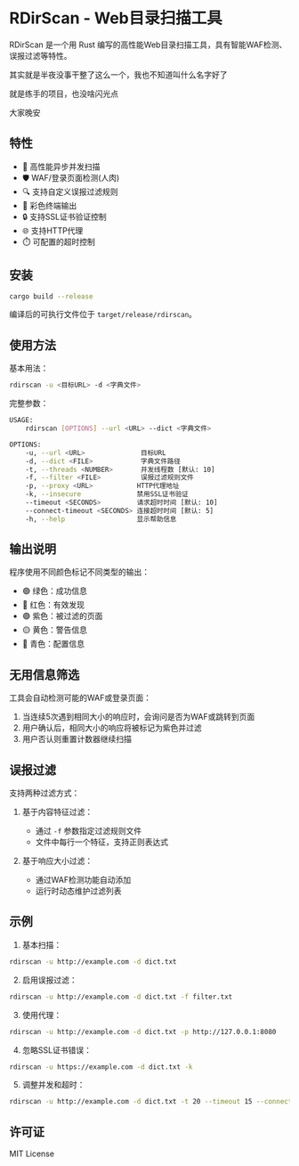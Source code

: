 # RDirScan - Web目录扫描工具

RDirScan 是一个用 Rust 编写的高性能Web目录扫描工具，具有智能WAF检测、误报过滤等特性。

其实就是半夜没事干整了这么一个，我也不知道叫什么名字好了

就是练手的项目，也没啥闪光点

大家晚安

## 特性

- 🚀 高性能异步并发扫描
- 🛡️ WAF/登录页面检测(人肉)
- 🔍 支持自定义误报过滤规则
- 🌈 彩色终端输出
- 🔒 支持SSL证书验证控制
- 🌐 支持HTTP代理
- ⏱️ 可配置的超时控制

## 安装

```bash
cargo build --release
```

编译后的可执行文件位于 `target/release/rdirscan`。

## 使用方法

基本用法：
```bash
rdirscan -u <目标URL> -d <字典文件>
```

完整参数：
```bash
USAGE:
    rdirscan [OPTIONS] --url <URL> --dict <字典文件>

OPTIONS:
    -u, --url <URL>              目标URL
    -d, --dict <FILE>            字典文件路径
    -t, --threads <NUMBER>       并发线程数 [默认: 10]
    -f, --filter <FILE>          误报过滤规则文件
    -p, --proxy <URL>           HTTP代理地址
    -k, --insecure              禁用SSL证书验证
    --timeout <SECONDS>         请求超时时间 [默认: 10]
    --connect-timeout <SECONDS> 连接超时时间 [默认: 5]
    -h, --help                  显示帮助信息
```

## 输出说明

程序使用不同颜色标记不同类型的输出：

- 🟢 绿色：成功信息
- 🔴 红色：有效发现
- 🟣 紫色：被过滤的页面
- 🟡 黄色：警告信息
- 🔵 青色：配置信息

## 无用信息筛选

工具会自动检测可能的WAF或登录页面：

1. 当连续5次遇到相同大小的响应时，会询问是否为WAF或跳转到页面
2. 用户确认后，相同大小的响应将被标记为紫色并过滤
3. 用户否认则重置计数器继续扫描

## 误报过滤

支持两种过滤方式：

1. 基于内容特征过滤：
   - 通过 `-f` 参数指定过滤规则文件
   - 文件中每行一个特征，支持正则表达式

2. 基于响应大小过滤：
   - 通过WAF检测功能自动添加
   - 运行时动态维护过滤列表

## 示例

1. 基本扫描：
```bash
rdirscan -u http://example.com -d dict.txt
```

2. 启用误报过滤：
```bash
rdirscan -u http://example.com -d dict.txt -f filter.txt
```

3. 使用代理：
```bash
rdirscan -u http://example.com -d dict.txt -p http://127.0.0.1:8080
```

4. 忽略SSL证书错误：
```bash
rdirscan -u https://example.com -d dict.txt -k
```

5. 调整并发和超时：
```bash
rdirscan -u http://example.com -d dict.txt -t 20 --timeout 15 --connect-timeout 8
```

## 许可证

MIT License
